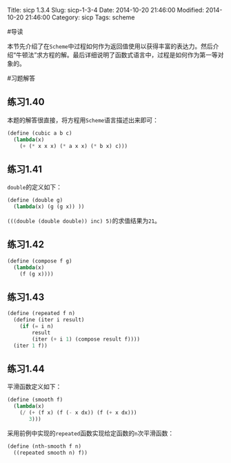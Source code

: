 Title: sicp 1.3.4
Slug: sicp-1-3-4
Date: 2014-10-20 21:46:00
Modified: 2014-10-20 21:46:00
Category: sicp
Tags: scheme

#导读

本节先介绍了在`Scheme`中过程如何作为返回值使用以获得丰富的表达力。然后介绍“牛顿法”求方程的解。最后详细说明了函数式语言中，过程是如何作为第一等对象的。

#习题解答

## 练习1.40

本题的解答很直接，将方程用`Scheme`语言描述出来即可：

``` Scheme
(define (cubic a b c)
  (lambda(x)
    (+ (* x x x) (* a x x) (* b x) c)))
```

## 练习1.41

`double`的定义如下：
``` Scheme
(define (double g)
  (lambda(x) (g (g x)) ))
```
`(((double (double double)) inc) 5)`的求值结果为`21`。

## 练习1.42

``` Scheme
(define (compose f g)
  (lambda(x)
    (f (g x))))
```

## 练习1.43

``` Scheme
(define (repeated f n)
  (define (iter i result)
    (if (= i n)
        result
        (iter (+ i 1) (compose result f))))
  (iter 1 f))
```

## 练习1.44

平滑函数定义如下：
``` Scheme
(define (smooth f)
  (lambda(x)
    (/ (+ (f x) (f (- x dx)) (f (+ x dx)))
       3)))
```

采用前例中实现的`repeated`函数实现给定函数的`n`次平滑函数：

``` Scheme
(define (nth-smooth f n)
  ((repeated smooth n) f))
```
